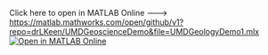 Click here to open in MATLAB Online ---> https://matlab.mathworks.com/open/github/v1?repo=drLKeen/UMDGeoscienceDemo&file=UMDGeologyDemo1.mlx
[![Open in MATLAB Online](https://www.mathworks.com/images/responsive/global/open-in-matlab-online.svg)](https://matlab.mathworks.com/open/github/v1?repo=drLKeen/UMDGeoscienceDemo&file=UMDGeologyDemo1.mlx)
